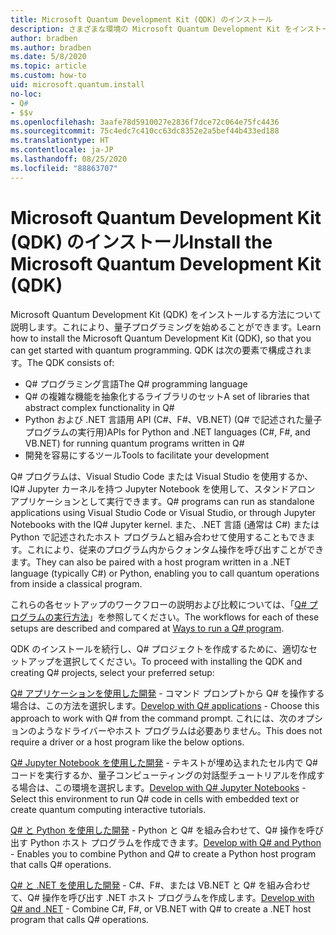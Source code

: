 ```yaml
---
title: Microsoft Quantum Development Kit (QDK) のインストール
description: さまざまな環境の Microsoft Quantum Development Kit をインストールする方法。
author: bradben
ms.author: bradben
ms.date: 5/8/2020
ms.topic: article
ms.custom: how-to
uid: microsoft.quantum.install
no-loc:
- Q#
- $$v
ms.openlocfilehash: 3aafe78d5910027e2836f7dce72c064e75fc4436
ms.sourcegitcommit: 75c4edc7c410cc63dc8352e2a5bef44b433ed188
ms.translationtype: HT
ms.contentlocale: ja-JP
ms.lasthandoff: 08/25/2020
ms.locfileid: "88863707"
---
```

# <a name="install-the-microsoft-quantum-development-kit-qdk"></a><span data-ttu-id="4e5ec-103">Microsoft Quantum Development Kit (QDK) のインストール</span><span class="sxs-lookup"><span data-stu-id="4e5ec-103">Install the Microsoft Quantum Development Kit (QDK)</span></span>

<span data-ttu-id="4e5ec-104">Microsoft Quantum Development Kit (QDK) をインストールする方法について説明します。これにより、量子プログラミングを始めることができます。</span><span class="sxs-lookup"><span data-stu-id="4e5ec-104">Learn how to install the Microsoft Quantum Development Kit (QDK), so that you can get started with quantum programming.</span></span> <span data-ttu-id="4e5ec-105">QDK は次の要素で構成されます。</span><span class="sxs-lookup"><span data-stu-id="4e5ec-105">The QDK consists of:</span></span>

- <span data-ttu-id="4e5ec-106">Q# プログラミング言語</span><span class="sxs-lookup"><span data-stu-id="4e5ec-106">The Q# programming language</span></span>
- <span data-ttu-id="4e5ec-107">Q# の複雑な機能を抽象化するライブラリのセット</span><span class="sxs-lookup"><span data-stu-id="4e5ec-107">A set of libraries that abstract complex functionality in Q#</span></span>
- <span data-ttu-id="4e5ec-108">Python および .NET 言語用 API (C#、F#、VB.NET) (Q# で記述された量子プログラムの実行用)</span><span class="sxs-lookup"><span data-stu-id="4e5ec-108">APIs for Python and .NET languages (C#, F#, and VB.NET) for running quantum programs written in Q#</span></span>
- <span data-ttu-id="4e5ec-109">開発を容易にするツール</span><span class="sxs-lookup"><span data-stu-id="4e5ec-109">Tools to facilitate your development</span></span>

<span data-ttu-id="4e5ec-110">Q# プログラムは、Visual Studio Code または Visual Studio を使用するか、IQ# Jupyter カーネルを持つ Jupyter Notebook を使用して、スタンドアロン アプリケーションとして実行できます。</span><span class="sxs-lookup"><span data-stu-id="4e5ec-110">Q# programs can run as standalone applications using Visual Studio Code or Visual Studio, or through Jupyter Notebooks with the IQ# Jupyter kernel.</span></span>
<span data-ttu-id="4e5ec-111">また、.NET 言語 (通常は C#) または Python で記述されたホスト プログラムと組み合わせて使用することもできます。これにより、従来のプログラム内からクォンタム操作を呼び出すことができます。</span><span class="sxs-lookup"><span data-stu-id="4e5ec-111">They can also be paired with a host program written in a .NET language (typically C#) or Python, enabling you to call quantum operations from inside a classical program.</span></span>

<span data-ttu-id="4e5ec-112">これらの各セットアップのワークフローの説明および比較については、「[Q# プログラムの実行方法](xref:microsoft.quantum.guide.host-programs)」を参照してください。</span><span class="sxs-lookup"><span data-stu-id="4e5ec-112">The workflows for each of these setups are described and compared at [Ways to run a Q# program](xref:microsoft.quantum.guide.host-programs).</span></span>

<span data-ttu-id="4e5ec-113">QDK のインストールを続行し、Q# プロジェクトを作成するために、適切なセットアップを選択してください。</span><span class="sxs-lookup"><span data-stu-id="4e5ec-113">To proceed with installing the QDK and creating Q# projects, select your preferred setup:</span></span>

<span data-ttu-id="4e5ec-114">[Q# アプリケーションを使用した開発](xref:microsoft.quantum.install.standalone) - コマンド プロンプトから Q# を操作する場合は、この方法を選択します。</span><span class="sxs-lookup"><span data-stu-id="4e5ec-114">[Develop with Q# applications](xref:microsoft.quantum.install.standalone) - Choose this approach to work with Q# from the command prompt.</span></span> <span data-ttu-id="4e5ec-115">これには、次のオプションのようなドライバーやホスト プログラムは必要ありません。</span><span class="sxs-lookup"><span data-stu-id="4e5ec-115">This does not require a driver or a host program like the below options.</span></span>

<span data-ttu-id="4e5ec-116">[Q# Jupyter Notebook を使用した開発](xref:microsoft.quantum.install.jupyter) - テキストが埋め込まれたセル内で Q# コードを実行するか、量子コンピューティングの対話型チュートリアルを作成する場合は、この環境を選択します。</span><span class="sxs-lookup"><span data-stu-id="4e5ec-116">[Develop with Q# Jupyter Notebooks](xref:microsoft.quantum.install.jupyter) - Select this environment to run Q# code in cells with embedded text or create quantum computing interactive tutorials.</span></span> 

<span data-ttu-id="4e5ec-117">[Q# と Python を使用した開発](xref:microsoft.quantum.install.python) - Python と Q# を組み合わせて、Q# 操作を呼び出す Python ホスト プログラムを作成できます。</span><span class="sxs-lookup"><span data-stu-id="4e5ec-117">[Develop with Q# and Python](xref:microsoft.quantum.install.python) - Enables you to combine Python and Q# to create a Python host program that calls Q# operations.</span></span>

<span data-ttu-id="4e5ec-118">[Q# と .NET を使用した開発](xref:microsoft.quantum.install.cs) - C#、F#、または VB.NET と Q# を組み合わせて、Q# 操作を呼び出す .NET ホスト プログラムを作成します。</span><span class="sxs-lookup"><span data-stu-id="4e5ec-118">[Develop with Q# and .NET](xref:microsoft.quantum.install.cs) - Combine C#, F#, or VB.NET with Q# to create a .NET host program that calls Q# operations.</span></span>
